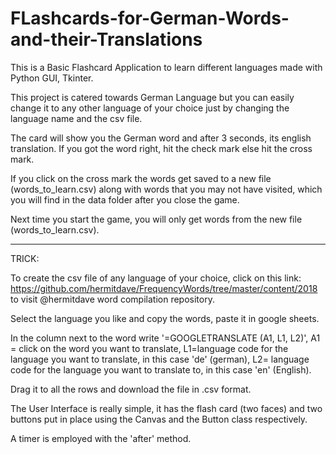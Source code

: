 # FLashcards-for-German-Words-and-their-Translations
This is a Basic Flashcard Application to learn different languages made with Python GUI, Tkinter.

This project is catered towards German Language but you can easily change it to any other language of your choice just by changing the language name and the csv file.

The card will show you the German word and after 3 seconds, its english translation. If you got the word right, hit the check mark else hit the cross mark.

If you click on the cross mark the words get saved to a new file (words_to_learn.csv) along with words that you may not have visited, which you will find in the data folder after you close the game.

Next time you start the game, you will only get words from the new file (words_to_learn.csv).

-----------------------------------------------------------------------------------------------------------------------------------------------------------------------------------

TRICK:

To create the csv file of any language of your choice, click on this link: https://github.com/hermitdave/FrequencyWords/tree/master/content/2018 to visit @hermitdave word compilation repository. 

Select the language you like and copy the words, paste it in google sheets.

In the column next to the word write '=GOOGLETRANSLATE (A1, L1, L2)', 
A1 = click on the word you want to translate,
L1=language code for the language you want to translate, in this case 'de' (german),
L2= language code for the language you want to translate to, in this case 'en' (English). 

Drag it to all the rows and download the file in .csv format.

The User Interface is really simple, it has the flash card (two faces) and two buttons put in place using the Canvas and the Button class respectively.

A timer is employed with the 'after' method.
